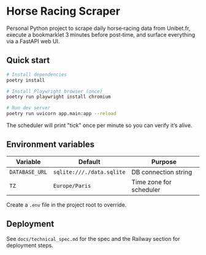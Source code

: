# Horse Racing Scraper

Personal Python project to scrape daily horse‑racing data from Unibet.fr, execute a bookmarklet 3 minutes before post‑time, and surface everything via a FastAPI web UI.

## Quick start

```bash
# Install dependencies
poetry install

# Install Playwright browser (once)
poetry run playwright install chromium

# Run dev server
poetry run uvicorn app.main:app --reload
```

The scheduler will print "tick" once per minute so you can verify it’s alive.

## Environment variables

| Variable | Default | Purpose |
|----------|---------|---------|
| `DATABASE_URL` | `sqlite:///./data.sqlite` | DB connection string |
| `TZ` | `Europe/Paris` | Time zone for scheduler |

Create a `.env` file in the project root to override.

## Deployment

See `docs/technical_spec.md` for the spec and the Railway section for deployment steps.